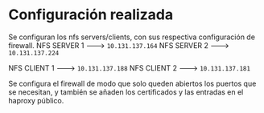 # Configuración realizada
Se configuran los nfs servers/clients, con sus respectiva configuración de firewall.
NFS SERVER 1 ---> `10.131.137.164`
NFS SERVER 2 ---> `10.131.137.224`

NFS CLIENT 1 ---> `10.131.137.188`
NFS CLIENT 2 ---> `10.131.137.181`

Se configura el firewall de modo que solo queden abiertos los puertos que se necesitan, y 
también se añaden los certificados y las entradas en el haproxy público. 
